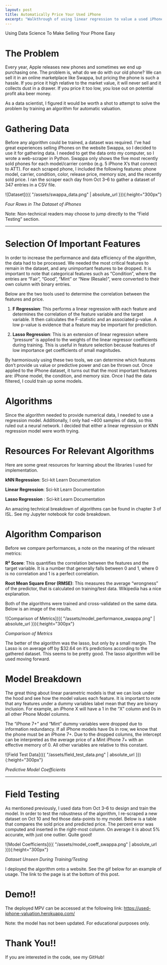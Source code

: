 ```yaml
---
layout: post
title: Automatically Price Your Used iPhone
excerpt: "Walkthrough of using linear regression to value a used iPhone"
---
```


Using Data Science To Make Selling Your Phone Easy

# The Problem
Every year, Apple releases new phones and sometimes we end up purchasing one. The problem is, what do we do with our old phone? We can sell it in an online marketplace like Swappa, but pricing the phone is such a hassle. If you price it high relative to the market value, it will never sell and it collects dust in a drawer. If you price it too low, you lose out on potential profit aka beer money.

As a data scientist, I figured it would be worth a shot to attempt to solve the problem by training an algorithm for automatic valuation.

# Gathering Data
Before any algorithm could be trained, a dataset was required. I’ve had great experiences selling iPhones on the website Swappa, so I decided to use it for gathering data. I needed to get the data onto my computer, so I wrote a web-scraper in Python. Swappa only shows the five most recently sold phones for each model/carrier combo (e.g. 5 iPhone X’s that connect to ATT). For each scraped phone, I included the following features: phone model, carrier, condition, color, release price, memory size, and the recently sold price. I ran the scraper each day from Oct 3–6 to gather a dataset of 347 entries in a CSV file.

![Dataset]({{ "/assets/swappa_data.png" | absolute_url }}){:height="300px"}

*Four Rows in The Dataset of iPhones*

Note: Non-technical readers may choose to jump directly to the “Field Testing” section.

***

# Selection Of Important Features
In order to increase the performance and data efficiency of the algorithm, the data had to be processed. We needed the most critical features to remain in the dataset, and any unimportant features to be dropped. It is important to note that categorical features such as “Condition”, where the entries are “Fair”, “Good”, “Mint” or “New (Resale)”, were converted to their own column with binary entries.

Below are the two tools used to determine the correlation between the features and price.

1) **F Regression**: This performs a linear regression with each feature and determines the correlation of the feature variable and the target variable. It then calculates the F-statistic and an associated p-value. A low p-value is evidence that a feature may be important for prediction.

2) **Lasso Regression**: This is an extension of linear regression where “pressure” is applied to the weights of the linear regressor coefficients during training. This is useful in feature selection because features of low importance get coefficients of small magnitudes.

By harmoniously using these two tools, we can determine which features don’t provide us value or predictive power and can be thrown out. Once applied to the iPhone dataset, it turns out that the most important features are: iPhone model, the condition, and memory size. Once I had the data filtered, I could train up some models.

# Algorithms
Since the algorithm needed to provide numerical data, I needed to use a regression model. Additionally, I only had ~400 samples of data, so this ruled out a neural network. I decided that either a linear regression or KNN regression model were worth trying.

# Resources For Relevant Algorithms
Here are some great resources for learning about the libraries I used for implementation.

**kNN Regression**: Sci-kit Learn Documentation

**Linear Regression**: Sci-kit Learn Documentation

**Lasso Regression**  : Sci-kit Learn Documentation

An amazing technical breakdown of algorithms can be found in chapter 3 of ISL. See my Jupyter notebook for code breakdown.

# Algorithm Comparison
Before we compare performances, a note on the meaning of the relevant metrics:

**R² Score**: This quantifies the correlation between the features and the target variable. It is a number that generally falls between 0 and 1, where 0 is no correlation and 1 is a perfect correlation.

**Root Mean Square Error (RMSE)**: This measures the average “wrongness” of the predictor, that is calculated on training/test data. Wikipedia has a nice explanation.

Both of the algorithms were trained and cross-validated on the same data. Below is an image of the results.

![Comparison of Metrics]({{ "/assets/model_performance_swappa.png" | absolute_url }}){:height="300px"}

*Comparison of Metrics*

The better of the algorithm was the lasso, but only by a small margin. The Lasso is on average off by $32.64 on it’s predictions according to the gathered dataset. This seems to be pretty good. The lasso algorithm will be used moving forward.

# Model Breakdown
The great thing about linear parametric models is that we can look under the hood and see how the model values each feature. It is important to note that any features under a dummy variables label mean that they are binary inclusion. For example, an iPhone X will have a 1 in the “X” column and 0s in all other Phone Model columns.

The “iPhone 7+” and “Mint” dummy variables were dropped due to information redundancy. If all iPhone models have 0s in row, we know that the phone must be an iPhone 7+. Due to the dropped columns, the intercept can be interpreted as the average price of a Mint iPhone 7+ with an effective memory of 0. All other variables are relative to this constant.

![Field Test Data]({{ "/assets/field_test_data.png" | absolute_url }}){:height="300px"}

*Predictive Model Coefficients*

***

# Field Testing
As mentioned previously, I used data from Oct 3–6 to design and train the model. In order to test the robustness of the algorithm, I re-scraped a new dataset on Oct 10 and fed those data-points to my model. Below is a table that compares the sold price and predicted price. The percent error was computed and inserted in the right-most column. On average it is about 5% accurate, with just one outlier. Quite good!

![Model Coefficients]({{ "/assets/model_coeff_swappa.png" | absolute_url }}){:height="300px"}

*Dataset Unseen During Training/Testing*

I deployed the algorithm onto a website. See the gif below for an example of usage. The link to the page is at the bottom of this post.


# Demo!!
The deployed MPV can be accessed at the following link: https://used-iphone-valuation.herokuapp.com/

Note: the model has not been updated. For educational purposes only.

# Thank You!!
If you are interested in the code, see my GitHub!
